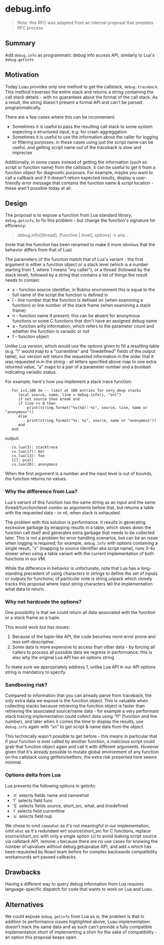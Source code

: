 # debug.info

> Note: this RFC was adapted from an internal proposal that predates RFC process

## Summary

Add `debug.info` as programmatic debug info access API, similarly to Lua's `debug.getinfo`

## Motivation

Today Luau provides only one method to get the callstack, `debug.traceback`. This method traverses the entire stack and returns a string containing the call stack details - with no guarantees about the format of the call stack. As a result, the string doesn't present a formal API and can't be parsed programmatically.

There are a few cases where this can be inconvenient:

- Sometimes it is useful to pass the resulting call stack to some system expecting a structured input, e.g. for crash aggreggation
- Sometimes it is useful to use the information about the caller for logging or filtering purposes; in these cases using just the script name can be useful, and getting script name out of the traceback is slow and imprecise

Additionally, in some cases instead of getting the information (such as script or function name) from the callstack, it can be useful to get it from a function object for diagnostic purposes. For example, maybe you want to call a callback and if it doesn't return expected results, display a user-friendly error message that contains the function name & script location - these aren't possible today at all.

## Design

The proposal is to expose a function from Lua standard library, `debug.getinfo`, to fix this problem - but change the function's signature for efficiency:

>   debug.info([thread], [function | level], options) -> any...

(note that the function has been renamed to make it more obvious that the behavior differs from that of Lua)

The parameters of the function match that of Lua's variant - the first argument is either a function object or a stack level (which is a number starting from 1, where 1 means "my caller"), or a thread (followed by the stack level), followed by a string that contains a list of things the result needs to contain:

   * s - function source identifier, in Roblox environment this is equal to the full name of the script the function is defined in
   * l - line number that the function is defined on (when examining a function) or line number of the stack frame (when examining a stack frame)
   * n - function name if present; this can be absent for anonymous functions or some C functions that don't have an assigned debug name
   * a - function arity information, which refers to the parameter count and whether the function is variadic or not
   * f - function object

Unlike Lua version, which would use the options given to fill a resulting table (e.g. "l" would map to a "currentline" and "linedefined" fields of the output table), our version will return the requested information in the order that it was requested in in the string - all letters specified above map to one extra returned value, "a" maps to a pair of a parameter number and a boolean indicating variadic status.

For example, here's how you implement a stack trace function:

```
   for i=1,100 do -- limit at 100 entries for very deep stacks
      local source, name, line = debug.info(i, "snl")
      if not source then break end
      if line >= 0 then
          print(string.format("%s(%d): %s", source, line, name or "anonymous"))
      else
          print(string.format("%s: %s", source, name or "anonymous"))
      end
   end
```

output:

```
   cs.lua(3): stacktrace
   cs.lua(17): bar
   cs.lua(13): foo
   [C]: pcall
   cs.lua(20): anonymous
```

When the first argument is a number and the input level is out of bounds, the function returns no values.

### Why the difference from Lua?

Lua's variant of this function has the same string as an input and the same thread/function/level combo as arguments before that, but returns a table with the requested data - or nil, when stack is exhausted.

The problem with this solution is performance. It results in generating excessive garbage by wrapping results in a table, which slows down the function call itself and generates extra garbage that needs to be collected later. This is not a problem for error handling scenarios, but can be an issue when logging is required; for example, `debug.info` with options containing a single result, "s" (mapping to source identifier aka script name), runs 3-4x slower when using a table variant with the current implementation of both functions in our VM.

While the difference in behavior is unfortunate, note that Lua has a long-standing precedent of using characters in strings to define the set of inputs or outputs for functions; of particular note is string.unpack which closely tracks this proposal where input string characters tell the implementation what data to return.

### Why not hardcode the options?

One possibility is that we could return all data associated with the function or a stack frame as a tuple.

This would work but has issues:

1. Because of the tuple-like API, the code becomes more error prone and less self-descriptive.
2. Some data is more expensive to access than other data - by forcing all callers to process all possible data we regress in performance; this is also why the original Lua API has an options string

To make sure we appropriately address 1, unlike Lua API in our API options string is mandatory to specify.

### Sandboxing risk?

Compared to information that you can already parse from traceback, the only extra data we expose is the function object. This is valuable when collecting stacks because retrieving the function object is faster than retrieving the associated source/name data - for example a very performant stack tracing implementation could collect data using "fl" (function and line number), and later when it comes the time to display the results, use `debug.info` again with "sn" to get script & name data from the object.

This technically wasn't possible to get before - this means in particular that if your function is ever called by another function, a malicious script could grab that function object again and call it with different arguments. However given that it's already possible to mutate global environment of any function on the callstack using getfenv/setfenv, the extra risk presented here seems minimal.

### Options delta from Lua

Lua presents the following options in getinfo:

* `n´	selects fields name and namewhat
*  `f´	selects field func
*  `S´	selects fields source, short_src, what, and linedefined
*  `l´	selects field currentline
*  `u´	selects field nup

We chose to omit `namewhat` as it's not meaningful in our implementation, omit `what` as it's redundant wrt source/short_src for C functions, replace source/short_src with only a single option (`s`) to avoid leaking script source via callstack API, remove `u` because there are no use cases for knowing the number of upvalues without debug.getupvalue API, and add `a` which has been requested by Roact team before for complex backwards compatibility workarounds wrt passed callbacks.

## Drawbacks

Having a different way to query debug information from Lua requires language-specific dispatch for code that wants to work on Lua and Luau.

## Alternatives

We could expose `debug.getinfo` from Lua as is; the problem is that in addition to performance issues highlighted above, Luau implementation doesn't track the same data and as such can't provide a fully compatible implementation short of implementing a shim for the sake of compatibility - an option this proposal keeps open.
